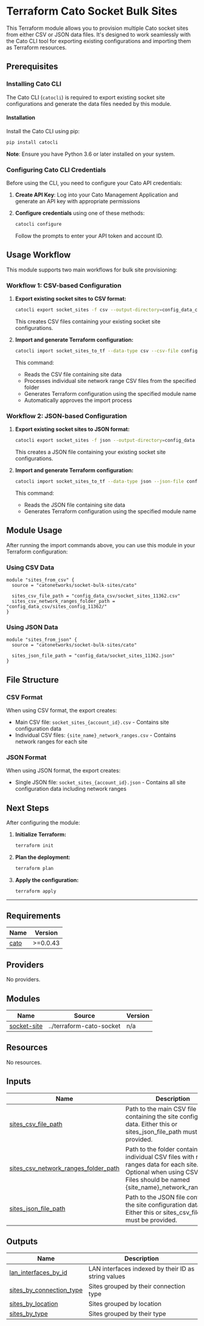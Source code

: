 # Terraform Cato Socket Bulk Sites

This Terraform module allows you to provision multiple Cato socket sites from either CSV or JSON data files. It's designed to work seamlessly with the Cato CLI tool for exporting existing configurations and importing them as Terraform resources.

## Prerequisites

### Installing Cato CLI

The Cato CLI (`catocli`) is required to export existing socket site configurations and generate the data files needed by this module.

#### Installation

Install the Cato CLI using pip:

```bash
pip install catocli
```

**Note**: Ensure you have Python 3.6 or later installed on your system.

### Configuring Cato CLI Credentials

Before using the CLI, you need to configure your Cato API credentials:

1. **Create API Key**: Log into your Cato Management Application and generate an API key with appropriate permissions
2. **Configure credentials** using one of these methods:

   ```bash
   catocli configure
   ```
   Follow the prompts to enter your API token and account ID.

## Usage Workflow

This module supports two main workflows for bulk site provisioning:

### Workflow 1: CSV-based Configuration

1. **Export existing socket sites to CSV format:**
   ```bash
   catocli export socket_sites -f csv --output-directory=config_data_csv
   ```
   This creates CSV files containing your existing socket site configurations.

2. **Import and generate Terraform configuration:**
   ```bash
   catocli import socket_sites_to_tf --data-type csv --csv-file config_data_csv/socket_sites_11362.csv --csv-folder config_data_csv/sites_config_11362/ --module-name module.sites_from_csv --auto-approve
   ```
   
   This command:
   - Reads the CSV file containing site data
   - Processes individual site network range CSV files from the specified folder
   - Generates Terraform configuration using the specified module name
   - Automatically approves the import process

### Workflow 2: JSON-based Configuration

1. **Export existing socket sites to JSON format:**
   ```bash
   catocli export socket_sites -f json --output-directory=config_data
   ```
   This creates a JSON file containing your existing socket site configurations.

2. **Import and generate Terraform configuration:**
   ```bash
   catocli import socket_sites_to_tf --data-type json --json-file config_data/socket_sites_11362.json --module-name module.sites_from_json
   ```
   
   This command:
   - Reads the JSON file containing site data
   - Generates Terraform configuration using the specified module name

## Module Usage

After running the import commands above, you can use this module in your Terraform configuration:

### Using CSV Data
```hcl
module "sites_from_csv" {
  source = "catonetworks/socket-bulk-sites/cato"
  
  sites_csv_file_path = "config_data_csv/socket_sites_11362.csv"
  sites_csv_network_ranges_folder_path = "config_data_csv/sites_config_11362/"
}
```

### Using JSON Data
```hcl
module "sites_from_json" {
  source = "catonetworks/socket-bulk-sites/cato"
  
  sites_json_file_path = "config_data/socket_sites_11362.json"
}
```

## File Structure

### CSV Format
When using CSV format, the export creates:
- Main CSV file: `socket_sites_{account_id}.csv` - Contains site configuration data
- Individual CSV files: `{site_name}_network_ranges.csv` - Contains network ranges for each site

### JSON Format
When using JSON format, the export creates:
- Single JSON file: `socket_sites_{account_id}.json` - Contains all site configuration data including network ranges

## Next Steps

After configuring the module:

1. **Initialize Terraform:**
   ```bash
   terraform init
   ```

2. **Plan the deployment:**
   ```bash
   terraform plan
   ```

3. **Apply the configuration:**
   ```bash
   terraform apply
   ```

---

<!-- BEGIN_TF_DOCS -->
## Requirements

| Name | Version |
|------|---------|
| <a name="requirement_cato"></a> [cato](#requirement\_cato) | >=0.0.43 |

## Providers

No providers.

## Modules

| Name | Source | Version |
|------|--------|---------|
| <a name="module_socket-site"></a> [socket-site](#module\_socket-site) | ../terraform-cato-socket | n/a |

## Resources

No resources.

## Inputs

| Name | Description | Type | Default | Required |
|------|-------------|------|---------|:--------:|
| <a name="input_sites_csv_file_path"></a> [sites\_csv\_file\_path](#input\_sites\_csv\_file\_path) | Path to the main CSV file containing the site configuration data. Either this or sites\_json\_file\_path must be provided. | `string` | `null` | no |
| <a name="input_sites_csv_network_ranges_folder_path"></a> [sites\_csv\_network\_ranges\_folder\_path](#input\_sites\_csv\_network\_ranges\_folder\_path) | Path to the folder containing individual CSV files with network ranges data for each site. Optional when using CSV input. Files should be named {site\_name}\_network\_ranges.csv | `string` | `null` | no |
| <a name="input_sites_json_file_path"></a> [sites\_json\_file\_path](#input\_sites\_json\_file\_path) | Path to the JSON file containing the site configuration data. Either this or sites\_csv\_file\_path must be provided. | `string` | `null` | no |

## Outputs

| Name | Description |
|------|-------------|
| <a name="output_lan_interfaces_by_id"></a> [lan\_interfaces\_by\_id](#output\_lan\_interfaces\_by\_id) | LAN interfaces indexed by their ID as string values |
| <a name="output_sites_by_connection_type"></a> [sites\_by\_connection\_type](#output\_sites\_by\_connection\_type) | Sites grouped by their connection type |
| <a name="output_sites_by_location"></a> [sites\_by\_location](#output\_sites\_by\_location) | Sites grouped by location |
| <a name="output_sites_by_type"></a> [sites\_by\_type](#output\_sites\_by\_type) | Sites grouped by their type |
<!-- END_TF_DOCS -->